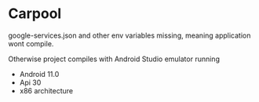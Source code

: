 # Carpool

google-services.json and other env variables missing, meaning application wont compile. 

Otherwise project compiles with Android Studio emulator running
* Android 11.0
* Api 30
* x86 architecture
